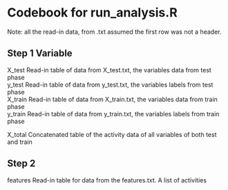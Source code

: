 # Codebook for run_analysis.R

Note: all the read-in data, from .txt assumed the first row was not a header.

## Step 1 Variable

X_test  Read-in table of data from X_test.txt, the variables data from test phase <br>
y_test  Read-in table of data from y_test.txt, the variables labels from test phase <br>
X_train Read-in table of data from X_train.txt, the variables data from train phase <br>
y_train Read-in table of data from y_train.txt, the variables labels from train phase <br>

X_total Concatenated table of the activity data of all variables of both test and train <br>	

## Step 2
features Read-in table for data from the features.txt. A list of activities